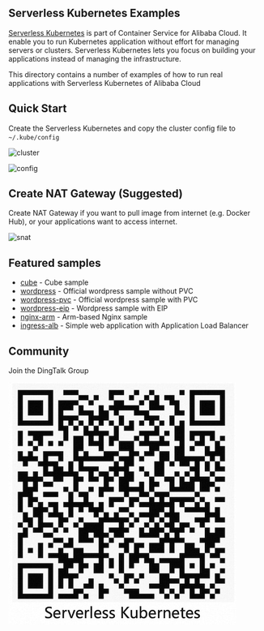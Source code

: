 ## Serverless Kubernetes Examples

[Serverless Kubernetes](https://www.aliyun.com/product/kubernetes) is part of Container Service for Alibaba Cloud. It enable you to run Kubernetes application without effort for managing servers or clusters. Serverless Kubernetes lets you focus on building your applications instead of managing the infrastructure.

This directory contains a number of examples of how to run real applications with Serverless Kubernetes of Alibaba Cloud


## Quick Start

Create the Serverless Kubernetes and copy the cluster config file to  ```~/.kube/config```

![cluster](./cluster.png)



![config](./config.png)


## Create NAT Gateway (Suggested)

Create NAT Gateway if you want to pull image from internet (e.g. Docker Hub), or your applications want to access internet.

![snat](./SNAT.png)

## Featured samples

* [cube](./cube) - Cube sample
* [wordpress](./wordpress) - Official wordpress sample without PVC
* [wordpress-pvc](./wordpress-pvc) - Official wordpress sample with PVC
* [wordpress-eip](./wordpress-eip) - Wordpress sample with EIP
* [nginx-arm](./nginx-arm) - Arm-based Nginx sample
* [ingress-alb](./ingress-alb) - Simple web application with Application Load Balancer

## Community

Join the DingTalk Group

![dingtalk](./dingtalk.png)

